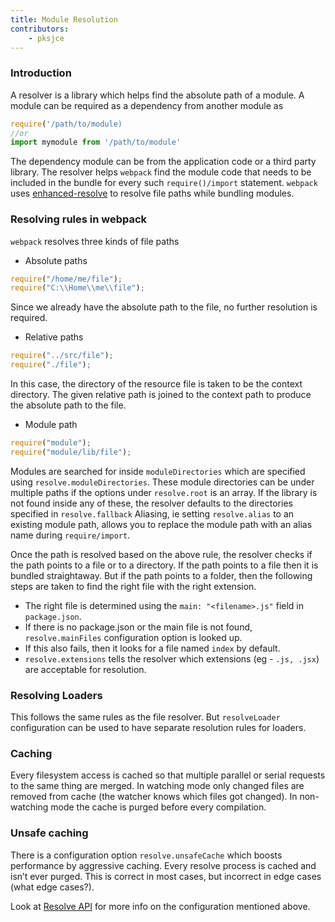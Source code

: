 ```yaml
---
title: Module Resolution
contributors:
    - pksjce
---
```


### Introduction

A resolver is a library which helps find the absolute path of a module.
A module can be required as a dependency from another module as 
```js
require('/path/to/module) 
//or 
import mymodule from '/path/to/module'
```
The dependency module can be from the application code or a third party library. The resolver helps 
`webpack` find the module code that needs to be included in the bundle for every such `require()/import` statement.
`webpack` uses [enhanced-resolve](https://github.com/webpack/enhanced-resolve) to resolve file paths while bundling modules.

### Resolving rules in webpack

`webpack` resolves three kinds of file paths

* Absolute paths

```js
require("/home/me/file");
require("C:\\Home\\me\\file");
```
Since we already have the absolute path to the file, no further resolution is required.

* Relative paths

```js
require("../src/file");
require("./file");
```
In this case, the directory of the resource file is taken to be the context directory. The given relative path is joined to the context path to produce the absolute path to the file.

* Module path

```js
require("module");
require("module/lib/file");
```
Modules are searched for inside `moduleDirectories` which are specified using `resolve.moduleDirectories`. These module directories can be under multiple paths if the options under `resolve.root` is an array.
If the library is not found inside any of these, the resolver defaults to the directories specified in `resolve.fallback`
Aliasing, ie setting `resolve.alias` to an existing module path, allows you to replace the module path with an alias name during `require/import`.

Once the path is resolved based on the above rule, the resolver checks if the path points to a file or to a directory. If the path points to a file then it is bundled straightaway.
But if the path points to a folder, then the following steps are taken to find the right file with the right extension.
* The right file is determined using the `main: "<filename>.js"` field in `package.json`. 
* If there is no package.json or the main file is not found, `resolve.mainFiles` configuration option is looked up.
* If this also fails, then it looks for a file named `index` by default.
* `resolve.extensions` tells the resolver which extensions (eg - `.js, .jsx`) are acceptable for resolution.

### Resolving Loaders

This follows the same rules as the file resolver. But `resolveLoader` configuration can be used to have separate resolution rules for loaders.

### Caching
Every filesystem access is cached so that multiple parallel or serial requests to the same thing are merged. In watching mode only changed files are removed from cache (the watcher knows which files got changed). In non-watching mode the cache is purged before every compilation.

### Unsafe caching
There is a configuration option `resolve.unsafeCache` which boosts performance by aggressive caching.
Every resolve process is cached and isn’t ever purged. This is correct in most cases, but incorrect in edge cases (what edge cases?).

Look at [Resolve API](../api/module-resolution) for more info on the configuration mentioned above.




